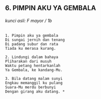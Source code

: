 ## 6. PIMPIN AKU YA GEMBALA

###### kunci asli: F mayor / 1b
```
1. Pimpin aku ya gembala
Di sungai jernih dan tenang
Di padang subur dan rata
Tiada ku merasa kurang.

2. Lindungi dalam bahaya
Pliharakan dari musuh
Waktu petang hentarkanlah
Ya Gembala, ke kandang-Mu.

3. Bila datang malam sunyi
Engkau memanggil ku pulang
Suara-Mu merdu berbunyi
Dengan girang aku datang. *
```
